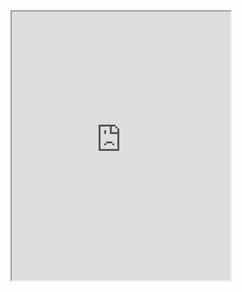 
<iframe height="430" width="350" src="https://bot.dialogflow.com/d13a293d-c504-432a-bb11-77838f1dcc9c"></iframe>
